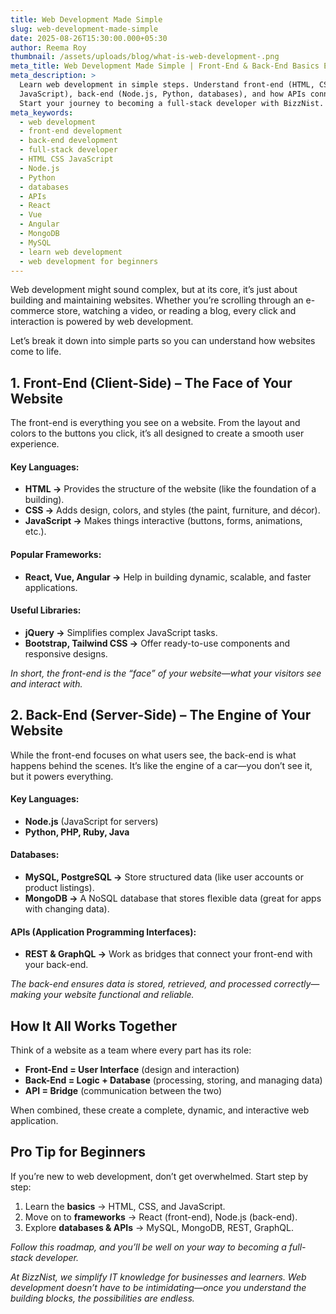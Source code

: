 ```yaml
---
title: Web Development Made Simple
slug: web-development-made-simple
date: 2025-08-26T15:30:00.000+05:30
author: Reema Roy
thumbnail: /assets/uploads/blog/what-is-web-development-.png
meta_title: Web Development Made Simple | Front-End & Back-End Basics Explained
meta_description: >
  Learn web development in simple steps. Understand front-end (HTML, CSS,
  JavaScript), back-end (Node.js, Python, databases), and how APIs connect them.
  Start your journey to becoming a full-stack developer with BizzNist.
meta_keywords:
  - web development
  - front-end development
  - back-end development
  - full-stack developer
  - HTML CSS JavaScript
  - Node.js
  - Python
  - databases
  - APIs
  - React
  - Vue
  - Angular
  - MongoDB
  - MySQL
  - learn web development
  - web development for beginners
---
```

Web development might sound complex, but at its core, it’s just about building and maintaining websites. Whether you’re scrolling through an e-commerce store, watching a video, or reading a blog, every click and interaction is powered by web development.

Let’s break it down into simple parts so you can understand how websites come to life.

## 1. Front-End (Client-Side) – The Face of Your Website

The front-end is everything you see on a website. From the layout and colors to the buttons you click, it’s all designed to create a smooth user experience.

#### **Key Languages:**

* **HTML →** Provides the structure of the website (like the foundation of a building).
* **CSS →** Adds design, colors, and styles (the paint, furniture, and décor).
* **JavaScript →** Makes things interactive (buttons, forms, animations, etc.).

#### Popular Frameworks:

* **React, Vue, Angular →** Help in building dynamic, scalable, and faster applications.

#### **Useful Libraries:**

* **jQuery →** Simplifies complex JavaScript tasks.
* **Bootstrap, Tailwind CSS →** Offer ready-to-use components and responsive designs.

*In short, the front-end is the “face” of your website—what your visitors see and interact with.*

## 2. Back-End (Server-Side) – The Engine of Your Website

While the front-end focuses on what users see, the back-end is what happens behind the scenes. It’s like the engine of a car—you don’t see it, but it powers everything.

#### Key Languages:

* **Node.js** (JavaScript for servers)
* **Python, PHP, Ruby, Java**

#### Databases:

* **MySQL, PostgreSQL →** Store structured data (like user accounts or product listings).
* **MongoDB →** A NoSQL database that stores flexible data (great for apps with changing data).

#### APIs (Application Programming Interfaces):

* **REST & GraphQL →** Work as bridges that connect your front-end with your back-end.

*The back-end ensures data is stored, retrieved, and processed correctly—making your website functional and reliable.*

## How It All Works Together

Think of a website as a team where every part has its role:

* **Front-End = User Interface** (design and interaction)
* **Back-End = Logic + Database** (processing, storing, and managing data)
* **API = Bridge** (communication between the two)

When combined, these create a complete, dynamic, and interactive web application.

## Pro Tip for Beginners

If you’re new to web development, don’t get overwhelmed. Start step by step:

1. Learn the **basics** → HTML, CSS, and JavaScript.
2. Move on to **frameworks** → React (front-end), Node.js (back-end).
3. Explore **databases & APIs** → MySQL, MongoDB, REST, GraphQL.

*Follow this roadmap, and you’ll be well on your way to becoming a full-stack developer.*

*At BizzNist, we simplify IT knowledge for businesses and learners. Web development doesn’t have to be intimidating—once you understand the building blocks, the possibilities are endless.*
